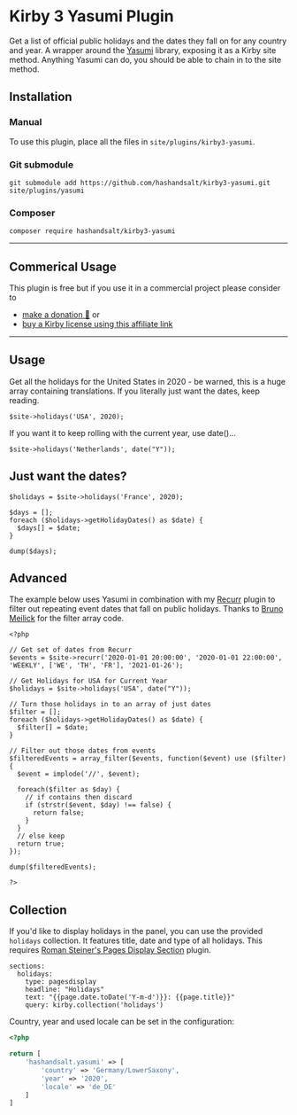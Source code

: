 # Kirby 3 Yasumi Plugin

Get a list of official public holidays and the dates they fall on for any country and year. A wrapper around the [Yasumi](https://azuyalabs.github.io/yasumi/) library, exposing it as a Kirby site method. Anything Yasumi can do, you should be able to chain in to the site method.

## Installation

### Manual

To use this plugin, place all the files in `site/plugins/kirby3-yasumi`.

### Git submodule

```
git submodule add https://github.com/hashandsalt/kirby3-yasumi.git site/plugins/yasumi
```

### Composer

```
composer require hashandsalt/kirby3-yasumi
```

---

## Commerical Usage

This plugin is free but if you use it in a commercial project please consider to

- [make a donation 🍻](https://paypal.me/hashandsalt?locale.x=en_GB) or
- [buy a Kirby license using this affiliate link](https://a.paddle.com/v2/click/1129/36141?link=1170)

---

## Usage

Get all the holidays for the United States in 2020 - be warned, this is a huge array containing translations. If you literally just want the dates, keep reading.

```
$site->holidays('USA', 2020);
```

If you want it to keep rolling with the current year, use date()...

```
$site->holidays('Netherlands', date("Y"));
```

## Just want the dates?

```
$holidays = $site->holidays('France', 2020);

$days = [];
foreach ($holidays->getHolidayDates() as $date) {
  $days[] = $date;
}

dump($days);
```

## Advanced

The example below uses Yasumi in combination with my [Recurr](https://github.com/HashandSalt/kirby-recurr) plugin to filter out repeating event dates that fall on public holidays. Thanks to [Bruno Meilick](https://github.com/bnomei) for the filter array code.

```
<?php

// Get set of dates from Recurr
$events = $site->recurr('2020-01-01 20:00:00', '2020-01-01 22:00:00', 'WEEKLY', ['WE', 'TH', 'FR'], '2021-01-26');

// Get Holidays for USA for Current Year
$holidays = $site->holidays('USA', date("Y"));

// Turn those holidays in to an array of just dates
$filter = [];
foreach ($holidays->getHolidayDates() as $date) {
  $filter[] = $date;
}

// Filter out those dates from events
$filteredEvents = array_filter($events, function($event) use ($filter) {
  $event = implode('//', $event);

  foreach($filter as $day) {
    // if contains then discard
    if (strstr($event, $day) !== false) {
      return false;
    }
  }
  // else keep
  return true;
});

dump($filteredEvents);

?>
```

## Collection

If you'd like to display holidays in the panel, you can use the provided `holidays` collection. It features title, date and type of all holidays. This requires [Roman Steiner's Pages Display Section](https://github.com/rasteiner/k3-pagesdisplay-section) plugin.

```
sections:
  holidays:
    type: pagesdisplay
    headline: "Holidays"
    text: "{{page.date.toDate('Y-m-d')}}: {{page.title}}"
    query: kirby.collection('holidays')
```

Country, year and used locale can be set in the configuration:

```php
<?php

return [
    'hashandsalt.yasumi' => [
        'country' => 'Germany/LowerSaxony',
        'year' => '2020',
        'locale' => 'de_DE'
    ]
]
```
